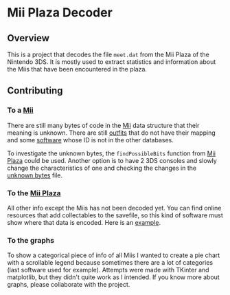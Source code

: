 # Mii Plaza Decoder

## Overview

This is a project that decodes the file `meet.dat` from the Mii Plaza of the Nintendo 3DS. It is mostly used to extract statistics and information about the Miis that have been encountered in the plaza.

## Contributing

### To a [Mii](/mii.py)

There are still many bytes of code in the [Mii](/mii.py) data structure that their meaning is unknown. There are still [outfits](/mappings/outfit.py) that do not have their mapping and some [software](/mappings/software.py) whose ID is not in the other databases.

To investigate the unknown bytes, the `findPossibleBits` function from [Mii Plaza](/miiPlaza.py) could be used. Another option is to have 2 3DS consoles and slowly change the characteristics of one and checking the changes in the [unknown bytes](/miisUnknownBytes.csv) file.

### To the [Mii Plaza](/miiPlaza.py)

All other info except the Miis has not been decoded yet. You can find online resources that add collectables to the savefile, so this kind of software must show where that data is encoded. Here is an [example](https://github.com/marcrobledo/savegame-editors/blob/master/streetpass-mii-plaza/streetpass-mii-plaza.js).

### To the graphs

To show a categorical piece of info of all Miis I wanted to create a pie chart with a scrollable legend because sometimes there are a lot of categories (last software used for example). Attempts were made with TKinter and matplotlib, but they didn't quite work as I intended. If you know more about graphs, please collaborate with the project.
